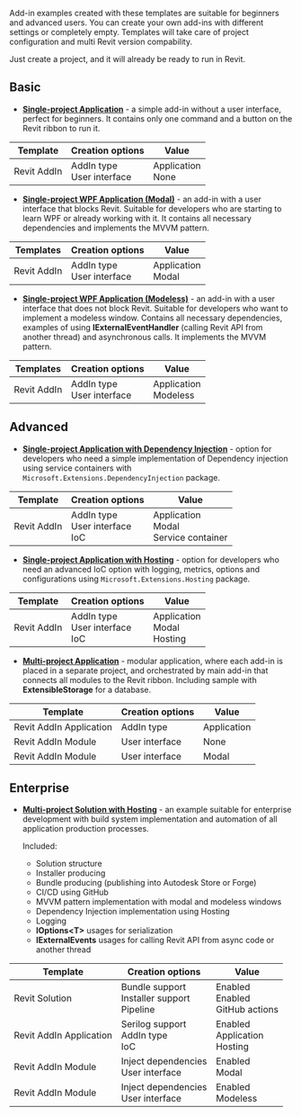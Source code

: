 Add-in examples created with these templates are suitable for beginners and advanced users.
You can create your own add-ins with different settings or completely empty.
Templates will take care of project configuration and multi Revit version compability.

Just create a project, and it will already be ready to run in Revit.

## Basic

- **[Single-project Application](https://github.com/Nice3point/RevitTemplates/tree/develop/samples/SingleProjectApplication)** -
  a simple add-in without a user interface, perfect for beginners.
  It contains only one command and a button on the Revit ribbon to run it.

| Template    | Creation options              | Value                |
|-------------|-------------------------------|----------------------|
| Revit AddIn | AddIn type<br/>User interface | Application<br/>None |

- **[Single-project WPF Application (Modal)](https://github.com/Nice3point/RevitTemplates/tree/develop/samples/SingleProjectWpfModalApplication)** -
  an add-in with a user interface that blocks Revit.
  Suitable for developers who are starting to learn WPF or already working with it.
  It contains all necessary dependencies and implements the MVVM pattern.

| Templates   | Creation options              | Value                 |
|-------------|-------------------------------|-----------------------|
| Revit AddIn | AddIn type<br/>User interface | Application<br/>Modal |

- **[Single-project WPF Application (Modeless)](https://github.com/Nice3point/RevitTemplates/tree/develop/samples/SingleProjectWpfModelessApplication)** -
  an add-in with a user interface that does not block Revit.
  Suitable for developers who want to implement a modeless window.
  Contains all necessary dependencies, examples of using **IExternalEventHandler** (calling Revit API from another thread) and asynchronous calls.
  It implements the MVVM pattern.

| Templates   | Creation options              | Value                    |
|-------------|-------------------------------|--------------------------|
| Revit AddIn | AddIn type<br/>User interface | Application<br/>Modeless |

## Advanced

- **[Single-project Application with Dependency Injection](https://github.com/Nice3point/RevitTemplates/tree/develop/samples/SingleProjectDIApplication)** -
  option for developers who need a simple implementation of Dependency injection using service containers with `Microsoft.Extensions.DependencyInjection` package.

| Template    | Creation options                      | Value                                       |
|-------------|---------------------------------------|---------------------------------------------|
| Revit AddIn | AddIn type<br/>User interface<br/>IoC | Application<br/>Modal<br/>Service container |

- **[Single-project Application with Hosting](https://github.com/Nice3point/RevitTemplates/tree/develop/samples/SingleProjectHostingApplication)** -
  option for developers who need an advanced IoC option with logging, metrics, options and configurations using `Microsoft.Extensions.Hosting` package.

| Template    | Creation options                      | Value                             |
|-------------|---------------------------------------|-----------------------------------|
| Revit AddIn | AddIn type<br/>User interface<br/>IoC | Application<br/>Modal<br/>Hosting |

- **[Multi-project Application](https://github.com/Nice3point/RevitTemplates/tree/develop/samples/MultiProjectApplication)** -
  modular application, where each add-in is placed in a separate project, and orchestrated by main add-in that connects all modules to the Revit ribbon.
  Including sample with **ExtensibleStorage** for a database.

| Template                | Creation options | Value       |
|-------------------------|------------------|-------------|
| Revit AddIn Application | AddIn type       | Application |
| Revit AddIn Module      | User interface   | None        |
| Revit AddIn Module      | User interface   | Modal       |

## Enterprise

- **[Multi-project Solution with Hosting](https://github.com/Nice3point/RevitTemplates/tree/develop/samples/MultiProjectSolution)** -
  an example suitable for enterprise development with build system implementation and automation of all application production processes.

  Included:
    - Solution structure
    - Installer producing
    - Bundle producing (publishing into Autodesk Store or Forge)
    - CI/CD using GitHub
    - MVVM pattern implementation with modal and modeless windows
    - Dependency Injection implementation using Hosting
    - Logging
    - **IOptions\<T\>** usages for serialization
    - **IExternalEvents** usages for calling Revit API from async code or another thread

| Template                | Creation options                                  | Value                                  |
|-------------------------|---------------------------------------------------|----------------------------------------|
| Revit Solution          | Bundle support<br/>Installer support<br/>Pipeline | Enabled<br/>Enabled<br/>GitHub actions |
| Revit AddIn Application | Serilog support<br/>AddIn type<br/>IoC            | Enabled<br/>Application<br/>Hosting    |
| Revit AddIn Module      | Inject dependencies<br/>User interface            | Enabled<br/>Modal                      |
| Revit AddIn Module      | Inject dependencies<br/>User interface            | Enabled<br/>Modeless                   |